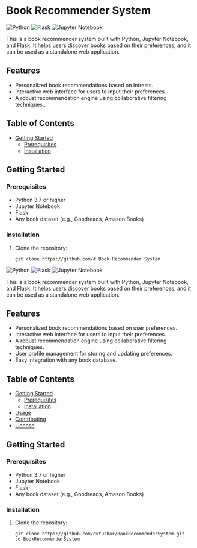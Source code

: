 # Book Recommender System

![Python](https://img.shields.io/badge/Python-3.7%2B-blue)
![Flask](https://img.shields.io/badge/Flask-2.0%2B-green)
![Jupyter Notebook](https://img.shields.io/badge/Jupyter%20Notebook-6.0%2B-orange)

This is a book recommender system built with Python, Jupyter Notebook, and Flask. It helps users discover books based on their preferences, and it can be used as a standalone web application.

## Features

- Personalized book recommendations based on Intrests.
- Interactive web interface for users to input their preferences.
- A robust recommendation engine using collaborative filtering techniques..

## Table of Contents

- [Getting Started](#getting-started)
  - [Prerequisites](#prerequisites)
  - [Installation](#installation)

## Getting Started

### Prerequisites

- Python 3.7 or higher
- Jupyter Notebook
- Flask
- Any book dataset (e.g., Goodreads, Amazon Books)

### Installation

1. Clone the repository:

   ```shell
   git clone https://github.com/# Book Recommender System

![Python](https://img.shields.io/badge/Python-3.7%2B-blue)
![Flask](https://img.shields.io/badge/Flask-2.0%2B-green)
![Jupyter Notebook](https://img.shields.io/badge/Jupyter%20Notebook-6.0%2B-orange)

This is a book recommender system built with Python, Jupyter Notebook, and Flask. It helps users discover books based on their preferences, and it can be used as a standalone web application.

## Features

- Personalized book recommendations based on user preferences.
- Interactive web interface for users to input their preferences.
- A robust recommendation engine using collaborative filtering techniques.
- User profile management for storing and updating preferences.
- Easy integration with any book database.

## Table of Contents

- [Getting Started](#getting-started)
  - [Prerequisites](#prerequisites)
  - [Installation](#installation)
- [Usage](#usage)
- [Contributing](#contributing)
- [License](#license)

## Getting Started

### Prerequisites

- Python 3.7 or higher
- Jupyter Notebook
- Flask
- Any book dataset (e.g., Goodreads, Amazon Books)

### Installation

1. Clone the repository:

   ```shell
   git clone https://github.com/dvtushar/BookRecommenderSystem.git
   cd BookRecommenderSystem
